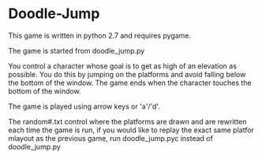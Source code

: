 # Doodle-Jump

This game is written in python 2.7 and requires pygame.

The game is started from doodle_jump.py

You control a character whose goal is to get as high of an elevation as possible. You do this by jumping on the platforms and avoid falling below the bottom of the window. The game ends when the character touches the bottom of the window.

The game is played using arrow keys or 'a'/'d'.

The random#.txt control where the platforms are drawn and are rewritten each time the game is run, if you would like to replay the exact same platfor mlayout as the previous game, run doodle_jump.pyc instead of doodle_jump.py
